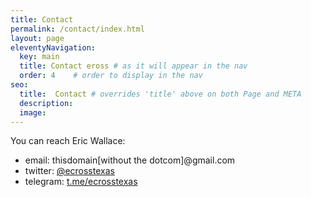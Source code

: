 ```yaml
---
title: Contact
permalink: /contact/index.html
layout: page
eleventyNavigation:
  key: main
  title: Contact eross # as it will appear in the nav
  order: 4    # order to display in the nav
seo:
  title:  Contact # overrides 'title' above on both Page and META
  description:
  image:
---
```


You can reach Eric Wallace:

- email: thisdomain[without the dotcom]@gmail.com
- twitter: [@ecrosstexas](https://www.twitter.com/ecrosstexas)
- telegram: [t.me/ecrosstexas](https://t.me/ecrosstexas)
